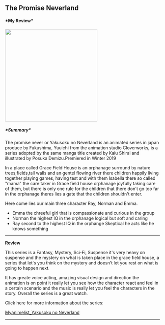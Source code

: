## The Promise Neverland 
<h4>*My Review*</h4>

<img src = "https://m.media-amazon.com/images/M/MV5BMTYwYjYyZDgtMTQ3My00YTI4LThmZTUtZmU1MjllOWRlOTdhXkEyXkFqcGdeQXVyMzgxODM4NjM@._V1_FMjpg_UX1000_.jpg" withd="300" height="300">
<h5>*Summary*</h5>
<p>The promise never or Yakusoku no Neverland is an animated series in japan produce by Fukushima, Yuuichi from the animation studio Cloverworks, is a series adopted by the same manga title created by Kaiu Shirai and illustrated by Posuka Demizu.Premiered in Winter 2019</p>

<p>In a place called Grace Field House is an orphanage surround by nature trees,fields,tall walls and an gentel flowing river there children happily living together playing games, having test and with them Isabella there so called "mama" the care taker in Grace field house orphanage joyfully taking care of them, but there is only one rule for the children that there don't go too far in the orphanage theres lies a gate that the children shouldn't enter. </p>

<p>Here come lies our main three character Ray, Norman and Emma.</p>

- Emma the chreeful girl that is compassionate and curious in the group
- Norman the highest IQ in the orphanage logical but soft and caring 
- Ray second to the highest IQ in the orphange Skeptical he acts like he knows something

-------------------------------------------------------------------------
**Review** 
<p>This series is a Fantasy, Mystery, Sci-Fi, Suspense it's very heavy on suspense and the mystery on what is taken place in the grace field house, a series that let's you think on the mystery and doesn't let you rest on what is going to happen next. </p>

<p>It has greate voice acting, amazing visual design and direction the animation is on point it really let you see how the character react and feel in a certain scenario and the music is really let you feel the characters in the story. Overall the series is a great watch. </p>

<p>Click here for more information about the series:</p>

[Myanimelist_Yakusoku no Neverland](https://myanimelist.net/anime/37779/Yakusoku_no_Neverland) 


---------------------------------------------------------------------------
